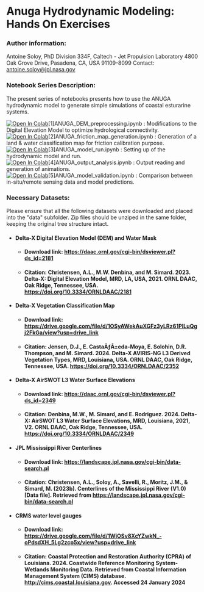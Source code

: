 # Anuga Hydrodynamic Modeling: Hands On Exercises

### Author information:

Antoine Soloy, PhD
Division 334F, Caltech - Jet Propulsion Laboratory
4800 Oak Grove Drive, Pasadena, CA, USA 91109-8099
Contact: antoine.soloy@jpl.nasa.gov

### Notebook Series Description:

The present series of notebooks presents how to use the ANUGA hydrodynamic model to generate simple simulations of coastal esturarine systems.  

[![Open In Colab](https://colab.research.google.com/assets/colab-badge.svg)](https://colab.research.google.com/github/soloyant/deltax_workshop_2024/blob/main/tutorials/1_HydrodynamicModeling_ANUGA/[1]ANUGA_DEM_processing.ipynb)[1]ANUGA_DEM_preprocessing.ipynb : Modifications to the Digital Elevation Model to optimize hydrological connectivity.  
[![Open In Colab](https://colab.research.google.com/assets/colab-badge.svg)](https://colab.research.google.com/github/soloyant/deltax_workshop_2024/blob/main/tutorials/1_HydrodynamicModeling_ANUGA/[2]ANUGA_friction_map_generation.ipynb)[2]ANUGA_friction_map_generation.ipynb : Generation of a land & water classification map for friction calibration purpose.  
[![Open In Colab](https://colab.research.google.com/assets/colab-badge.svg)](https://colab.research.google.com/github/soloyant/deltax_workshop_2024/blob/main/tutorials/1_HydrodynamicModeling_ANUGA/[3]ANUGA_model_run.ipynb)[3]ANUGA_model_run.ipynb : Setting up of the hydrodynamic model and run.  
[![Open In Colab](https://colab.research.google.com/assets/colab-badge.svg)](https://colab.research.google.com/github/soloyant/deltax_workshop_2024/blob/main/tutorials/1_HydrodynamicModeling_ANUGA/[4]ANUGA_output_analysis.ipynb)[4]ANUGA_output_analysis.ipynb : Output reading and generation of animations.  
[![Open In Colab](https://colab.research.google.com/assets/colab-badge.svg)](https://colab.research.google.com/github/soloyant/deltax_workshop_2024/blob/main/tutorials/1_HydrodynamicModeling_ANUGA/[5]ANUGA_model_validation.ipynb)[5]ANUGA_model_validation.ipynb : Comparison between in-situ/remote sensing data and model predictions.  

### Necessary Datasets:

Please ensure that all the following datasets were downloaded and placed into the "data" subfolder. Zip files should be unziped in the same folder, keeping the original tree structure intact.

- #### Delta-X Digital Elevation Model (DEM) and Water Mask
    - #### Download link: https://daac.ornl.gov/cgi-bin/dsviewer.pl?ds_id=2181
    - #### Citation: Christensen, A.L., M.W. Denbina, and M. Simard. 2023. Delta-X: Digital Elevation Model, MRD, LA, USA, 2021. ORNL DAAC, Oak Ridge, Tennessee, USA. https://doi.org/10.3334/ORNLDAAC/2181

- #### Delta-X Vegetation Classification Map
    - #### Download link: https://drive.google.com/file/d/1OSyAWekAuXGFz3yLRz61PlLuQgj2FkGa/view?usp=drive_link
    - #### Citation: Jensen, D.J., E. CastaÃƒÂ±eda-Moya, E. Solohin, D.R. Thompson, and M. Simard. 2024. Delta-X AVIRIS-NG L3 Derived Vegetation Types, MRD, Louisiana, USA. ORNL DAAC, Oak Ridge, Tennessee, USA. https://doi.org/10.3334/ORNLDAAC/2352

- #### Delta-X AirSWOT L3 Water Surface Elevations
    - #### Download link: https://daac.ornl.gov/cgi-bin/dsviewer.pl?ds_id=2349
    - #### Citation: Denbina, M.W., M. Simard, and E. Rodriguez. 2024. Delta-X: AirSWOT L3 Water Surface Elevations, MRD, Louisiana, 2021, V2. ORNL DAAC, Oak Ridge, Tennessee, USA. https://doi.org/10.3334/ORNLDAAC/2349

- #### JPL Mississippi River Centerlines
    - #### Download link: https://landscape.jpl.nasa.gov/cgi-bin/data-search.pl
    - #### Citation: Christensen, A.L., Soloy, A., Savelli, R., Moritz, J.M., & Simard, M. (2023b). Centerlines of the Mississippi River (V1.0) [Data file]. Retrieved from https://landscape.jpl.nasa.gov/cgi-bin/data-search.pl

- #### CRMS water level gauges
    - #### Download link: https://drive.google.com/file/d/1WjOSv8XcYZwkN_-oPdsdXH_5Lg2zcp5x/view?usp=drive_link
    - #### Citation: Coastal Protection and Restoration Authority (CPRA) of Louisiana. 2024. Coastwide Reference Monitoring System-Wetlands Monitoring Data. Retrieved from Coastal Information Management System (CIMS) database. http://cims.coastal.louisiana.gov. Accessed 24 January 2024
